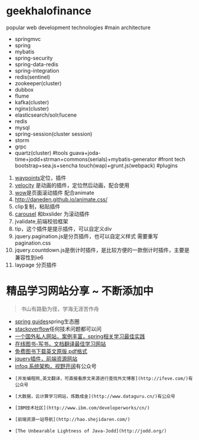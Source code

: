 # geekhalofinance
popular web development technologies
#main architecture
+ springmvc
+ spring
+ mybatis
+ spring-security
+ spring-data-redis
+ spring-integration
+ redis(sentinel)
+ zookeeper(cluster)
+ dubbox
+ flume
+ kafka(cluster)
+ nginx(cluster)
+ elasticsearch/solr/lucene
+ redis
+ mysql
+ spring-session(cluster session)
+ storm
+ grpc
+ quartz(cluster)
#tools
guava+joda-time+jodd+strman+commons(serials)+mybatis-generator
#front tech
bootstrap+sea.js+sencha touch(wap)+grunt.js(webpack)
#plugins
1. [waypoints](http://imakewebthings.com/waypoints/api/waypoint/)定位，插件
2. [velocity](http://julian.com/research/velocity/) 是动画的插件，定位然后动画，配合使用
3. [wow](http://mynameismatthieu.com/WOW/index.html)是页面滚动插件 配合animate 
4. http://daneden.github.io/animate.css/
5. clip复制，粘贴插件
6. [carousel](http://www.owlgraphic.com/owlcarousel/#demo) 和bxslider 为滚动插件
7. jvalidate,前端校验框架
8. tip，这个插件是提示插件，可以自定义div
9. jquery.pagination.js是分页插件，也可以自定义样式 需要重写pagination.css
10. jquery.countdown.js是倒计时插件，是比较方便的一款倒计时插件，主要是兼容性到ie6
11. laypage 分页插件
# 精品学习网站分享 ~ 不断添加中
> 书山有路勤为径，学海无涯苦作舟

*   [spring guides](https://spring.io/guides)spring生态圈
*   [stackoverflow](https://spring.io/guides)任何技术问题都可以问
*   [一个国外私人网站，案例丰富，spring相关学习最佳实践](http://www.baeldung.com/)
* 	[在线图书-写书，文档翻译最佳学习网站](https://www.gitbook.com/)
* 	[免费图书下载英文原版,pdf格式](https://www.geekbooks.me/)
*   [jquery插件，前端资源网站](http://www.dowebok.com/)
*   [infoq,系统架构，视野开阔](http://www.infoq.com/)有公众号
*	  [并发编程网,英文翻译，可直接看原文来源进行查找外文博客](http://ifeve.com/)有公众号
*	  [大数据，云计算学习网站，炼数成金](http://www.dataguru.cn/)有公众号
*	  [IBM技术社区](http://www.ibm.com/developerworks/cn/)
*	  [前端资源一站导航](http://hao.shejidaren.com/)
*	  [The Unbearable Lightness of Java-Jodd](http://jodd.org/)
